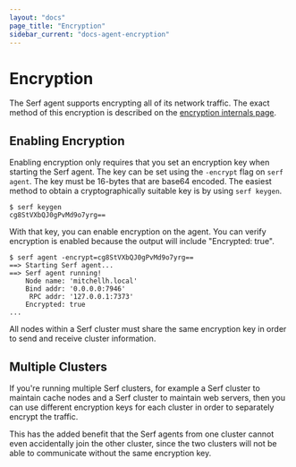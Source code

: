 ```yaml
---
layout: "docs"
page_title: "Encryption"
sidebar_current: "docs-agent-encryption"
---
```


# Encryption

The Serf agent supports encrypting all of its network traffic. The exact
method of this encryption is described on the
[encryption internals page](/docs/internals/encryption.html).

## Enabling Encryption

Enabling encryption only requires that you set an encryption key when
starting the Serf agent. The key can be set using the `-encrypt` flag
on `serf agent`. The key must be 16-bytes that are base64 encoded. The
easiest method to obtain a cryptographically suitable key is by
using `serf keygen`.

```
$ serf keygen
cg8StVXbQJ0gPvMd9o7yrg==
```

With that key, you can enable encryption on the agent. You can verify
encryption is enabled because the output will include "Encrypted: true".

```
$ serf agent -encrypt=cg8StVXbQJ0gPvMd9o7yrg==
==> Starting Serf agent...
==> Serf agent running!
    Node name: 'mitchellh.local'
    Bind addr: '0.0.0.0:7946'
     RPC addr: '127.0.0.1:7373'
    Encrypted: true
...
```

All nodes within a Serf cluster must share the same encryption key in
order to send and receive cluster information.

## Multiple Clusters

If you're running multiple Serf clusters, for example a Serf cluster to
maintain cache nodes and a Serf cluster to maintain web servers, then you
can use different encryption keys for each cluster in order to separately
encrypt the traffic.

This has the added benefit that the Serf agents from one cluster cannot
even accidentally join the other cluster, since the two clusters will not
be able to communicate without the same encryption key.
